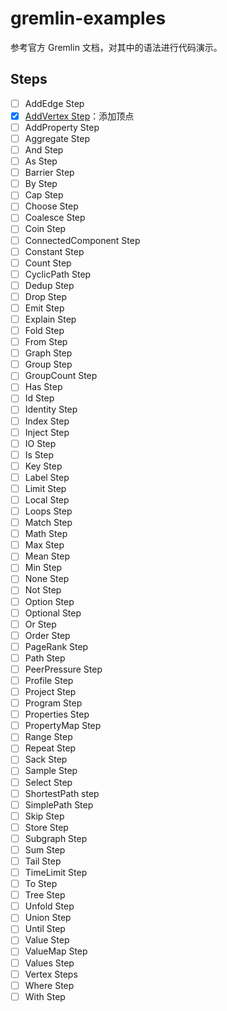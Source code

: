 # gremlin-examples

参考官方 Gremlin 文档，对其中的语法进行代码演示。

## Steps

- [ ] AddEdge Step
- [x] [AddVertex Step](./steps/AddVertex)：添加顶点
- [ ] AddProperty Step
- [ ] Aggregate Step
- [ ] And Step
- [ ] As Step
- [ ] Barrier Step
- [ ] By Step
- [ ] Cap Step
- [ ] Choose Step
- [ ] Coalesce Step
- [ ] Coin Step
- [ ] ConnectedComponent Step
- [ ] Constant Step
- [ ] Count Step
- [ ] CyclicPath Step
- [ ] Dedup Step
- [ ] Drop Step
- [ ] Emit Step
- [ ] Explain Step
- [ ] Fold Step
- [ ] From Step
- [ ] Graph Step
- [ ] Group Step
- [ ] GroupCount Step
- [ ] Has Step
- [ ] Id Step
- [ ] Identity Step
- [ ] Index Step
- [ ] Inject Step
- [ ] IO Step
- [ ] Is Step
- [ ] Key Step
- [ ] Label Step
- [ ] Limit Step
- [ ] Local Step
- [ ] Loops Step
- [ ] Match Step
- [ ] Math Step
- [ ] Max Step
- [ ] Mean Step
- [ ] Min Step
- [ ] None Step
- [ ] Not Step
- [ ] Option Step
- [ ] Optional Step
- [ ] Or Step
- [ ] Order Step
- [ ] PageRank Step
- [ ] Path Step
- [ ] PeerPressure Step
- [ ] Profile Step
- [ ] Project Step
- [ ] Program Step
- [ ] Properties Step
- [ ] PropertyMap Step
- [ ] Range Step
- [ ] Repeat Step
- [ ] Sack Step
- [ ] Sample Step
- [ ] Select Step
- [ ] ShortestPath step
- [ ] SimplePath Step
- [ ] Skip Step
- [ ] Store Step
- [ ] Subgraph Step
- [ ] Sum Step
- [ ] Tail Step
- [ ] TimeLimit Step
- [ ] To Step
- [ ] Tree Step
- [ ] Unfold Step
- [ ] Union Step
- [ ] Until Step
- [ ] Value Step
- [ ] ValueMap Step
- [ ] Values Step
- [ ] Vertex Steps
- [ ] Where Step
- [ ] With Step

